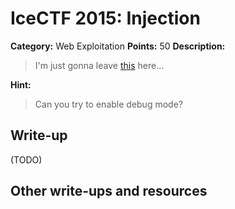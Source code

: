 # IceCTF 2015: Injection

**Category:** Web Exploitation
**Points:** 50
**Description:** 

> I'm just gonna leave <a target='_blank' href='http://web2015.icec.tf/injection'>this</a> here...

**Hint:**

> Can you try to enable debug mode?

## Write-up

(TODO)

## Other write-ups and resources


